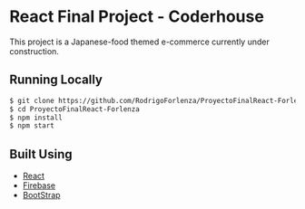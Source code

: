 # React Final Project - Coderhouse

This project is a Japanese-food themed e-commerce currently under construction.

## Running Locally
```sh
$ git clone https://github.com/RodrigoForlenza/ProyectoFinalReact-Forlenza
$ cd ProyectoFinalReact-Forlenza
$ npm install
$ npm start
```

## Built Using
- [React](https://create-react-app.dev/)
- [Firebase](https://firebase.com/)
- [BootStrap](https://getbootstrap.com/)